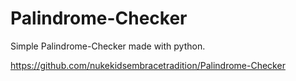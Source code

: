 # Palindrome-Checker
Simple Palindrome-Checker made with python.

https://github.com/nukekidsembracetradition/Palindrome-Checker
